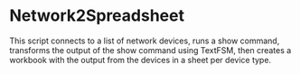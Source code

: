 # Network2Spreadsheet
This script connects to a list of network devices, runs a show command, transforms the output of the show command using TextFSM, then creates a workbook with the output from the devices in a sheet per device type.

